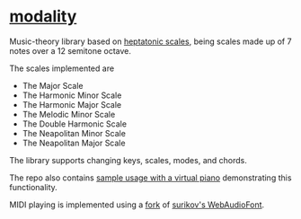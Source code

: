# [modality](https://kairuz.github.io/modality)

Music-theory library based on [heptatonic scales](https://en.wikipedia.org/wiki/Heptatonic_scale), being scales made up of 7 notes over a 12 semitone octave.

The scales implemented are
- The Major Scale
- The Harmonic Minor Scale
- The Harmonic Major Scale
- The Melodic Minor Scale
- The Double Harmonic Scale
- The Neapolitan Minor Scale
- The Neapolitan Major Scale

The library supports changing keys, scales, modes, and chords.

The repo also contains [sample usage with a virtual piano](https://kairuz.github.io/modality) demonstrating this functionality.

MIDI playing is implemented using a [fork](https://github.com/kairuz/webaudiofont) of [surikov's WebAudioFont](https://github.com/surikov/webaudiofont).
